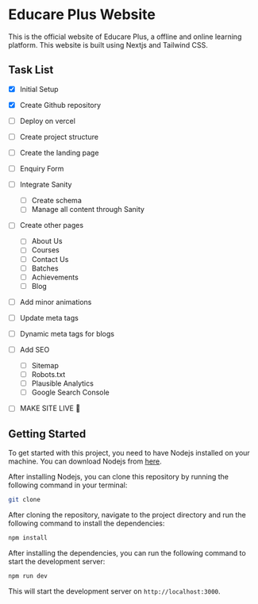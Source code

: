 # Educare Plus Website
This is the official website of Educare Plus, a offline and online learning platform. This website is built using Nextjs and Tailwind CSS.

## Task List
- [x] Initial Setup
- [x] Create Github repository
- [ ] Deploy on vercel
- [ ] Create project structure
- [ ] Create the landing page
- [ ] Enquiry Form
- [ ] Integrate Sanity
  - [ ] Create schema
  - [ ] Manage all content through Sanity
- [ ] Create other pages
  - [ ] About Us
  - [ ] Courses
  - [ ] Contact Us
  - [ ] Batches
  - [ ] Achievements
  - [ ] Blog
- [ ] Add minor animations
- [ ] Update meta tags
- [ ] Dynamic meta tags for blogs
- [ ] Add SEO
  - [ ] Sitemap
  - [ ] Robots.txt
  - [ ] Plausible Analytics
  - [ ] Google Search Console
- [ ] MAKE SITE LIVE 🎉



## Getting Started
To get started with this project, you need to have Nodejs installed on your machine. You can download Nodejs from [here](https://nodejs.org/en/).

After installing Nodejs, you can clone this repository by running the following command in your terminal:
```bash
git clone
```

After cloning the repository, navigate to the project directory and run the following command to install the dependencies:
```bash
npm install
```

After installing the dependencies, you can run the following command to start the development server:
```bash
npm run dev
```

This will start the development server on `http://localhost:3000`.
